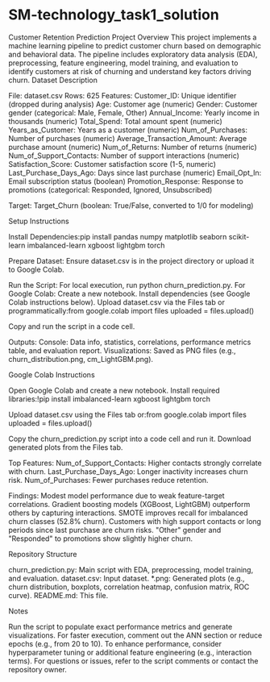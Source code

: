 # SM-technology_task1_solution
Customer Retention Prediction
Project Overview
This project implements a machine learning pipeline to predict customer churn based on demographic and behavioral data. The pipeline includes exploratory data analysis (EDA), preprocessing, feature engineering, model training, and evaluation to identify customers at risk of churning and understand key factors driving churn.
Dataset Description

File: dataset.csv
Rows: 625
Features:
Customer_ID: Unique identifier (dropped during analysis)
Age: Customer age (numeric)
Gender: Customer gender (categorical: Male, Female, Other)
Annual_Income: Yearly income in thousands (numeric)
Total_Spend: Total amount spent (numeric)
Years_as_Customer: Years as a customer (numeric)
Num_of_Purchases: Number of purchases (numeric)
Average_Transaction_Amount: Average purchase amount (numeric)
Num_of_Returns: Number of returns (numeric)
Num_of_Support_Contacts: Number of support interactions (numeric)
Satisfaction_Score: Customer satisfaction score (1-5, numeric)
Last_Purchase_Days_Ago: Days since last purchase (numeric)
Email_Opt_In: Email subscription status (boolean)
Promotion_Response: Response to promotions (categorical: Responded, Ignored, Unsubscribed)


Target: Target_Churn (boolean: True/False, converted to 1/0 for modeling)

Setup Instructions

Install Dependencies:pip install pandas numpy matplotlib seaborn scikit-learn imbalanced-learn xgboost lightgbm torch


Prepare Dataset:
Ensure dataset.csv is in the project directory or upload it to Google Colab.


Run the Script:
For local execution, run python churn_prediction.py.
For Google Colab:
Create a new notebook.
Install dependencies (see Google Colab instructions below).
Upload dataset.csv via the Files tab or programmatically:from google.colab import files
uploaded = files.upload()


Copy and run the script in a code cell.




Outputs:
Console: Data info, statistics, correlations, performance metrics table, and evaluation report.
Visualizations: Saved as PNG files (e.g., churn_distribution.png, cm_LightGBM.png).



Google Colab Instructions

Open Google Colab and create a new notebook.
Install required libraries:!pip install imbalanced-learn xgboost lightgbm torch


Upload dataset.csv using the Files tab or:from google.colab import files
uploaded = files.upload()


Copy the churn_prediction.py script into a code cell and run it.
Download generated plots from the Files tab.

Top Features:
Num_of_Support_Contacts: Higher contacts strongly correlate with churn.
Last_Purchase_Days_Ago: Longer inactivity increases churn risk.
Num_of_Purchases: Fewer purchases reduce retention.


Findings:
Modest model performance due to weak feature-target correlations.
Gradient boosting models (XGBoost, LightGBM) outperform others by capturing interactions.
SMOTE improves recall for imbalanced churn classes (52.8% churn).
Customers with high support contacts or long periods since last purchase are churn risks.
"Other" gender and "Responded" to promotions show slightly higher churn.



Repository Structure

churn_prediction.py: Main script with EDA, preprocessing, model training, and evaluation.
dataset.csv: Input dataset.
*.png: Generated plots (e.g., churn distribution, boxplots, correlation heatmap, confusion matrix, ROC curve).
README.md: This file.

Notes

Run the script to populate exact performance metrics and generate visualizations.
For faster execution, comment out the ANN section or reduce epochs (e.g., from 20 to 10).
To enhance performance, consider hyperparameter tuning or additional feature engineering (e.g., interaction terms).
For questions or issues, refer to the script comments or contact the repository owner.
